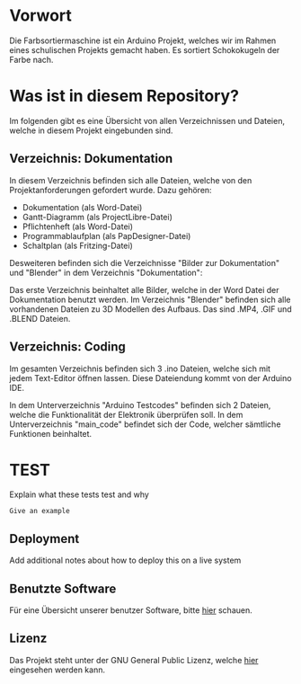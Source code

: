 # Vorwort

Die Farbsortiermaschine ist ein Arduino Projekt, welches wir im Rahmen eines schulischen Projekts gemacht haben. Es sortiert Schokokugeln der Farbe nach.

# Was ist in diesem Repository?

Im folgenden gibt es eine Übersicht von allen Verzeichnissen und Dateien, welche in diesem Projekt eingebunden sind.

## Verzeichnis: Dokumentation

In diesem Verzeichnis befinden sich alle Dateien, welche von den Projektanforderungen gefordert wurde.
Dazu gehören:
- Dokumentation (als Word-Datei)
- Gantt-Diagramm (als ProjectLibre-Datei)
- Pflichtenheft (als Word-Datei)
- Programmablaufplan (als PapDesigner-Datei)
- Schaltplan (als Fritzing-Datei)

Desweiteren befinden sich die Verzeichnisse "Bilder zur Dokumentation" und "Blender" in dem Verzeichnis "Dokumentation":

Das erste Verzeichnis beinhaltet alle Bilder, welche in der Word Datei der Dokumentation benutzt werden.
Im Verzeichnis "Blender" befinden sich alle vorhandenen Dateien zu 3D Modellen des Aufbaus. Das sind .MP4, .GIF und .BLEND Dateien.


## Verzeichnis: Coding

Im gesamten Verzeichnis befinden sich 3 .ino Dateien, welche sich mit jedem Text-Editor öffnen lassen. Diese Dateiendung kommt von der Arduino IDE.

In dem Unterverzeichnis "Arduino Testcodes" befinden sich 2 Dateien, welche die Funktionalität der Elektronik überprüfen soll.
In dem Unterverzeichnis "main_code" befindet sich der Code, welcher sämtliche Funktionen beinhaltet.


# TEST

Explain what these tests test and why

```
Give an example
```

## Deployment

Add additional notes about how to deploy this on a live system

## Benutzte Software

Für eine Übersicht unserer benutzer Software, bitte [hier](https://rs.krieger-blog.de/Software.html) schauen.

## Lizenz

Das Projekt steht unter der GNU General Public Lizenz, welche [hier](https://github.com/KriegersBlog/color_sorting_machine/README.md) eingesehen werden kann.
